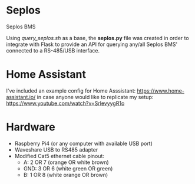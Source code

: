 # Seplos
Seplos BMS

Using _query_seplos.sh_ as a base, the **seplos.py** file was created in order to integrate with Flask to provide an API for querying any/all Seplos BMS' connected to a RS-485/USB interface.

# Home Assistant
I've included an example config for Home Asssistant: https://www.home-assistant.io/ in case anyone would like to replicate my setup: https://www.youtube.com/watch?v=SrlevyygR1o

# Hardware
* Raspberry Pi4 (or any computer with available USB port)
* Waveshare USB to RS485 adapter
* Modified Cat5 ethernet cable pinout:
  - A:   2 OR 7 (orange OR white brown)
  - GND: 3 OR 6 (white green OR green)
  - B:   1 OR 8 (white orange OR brown)

